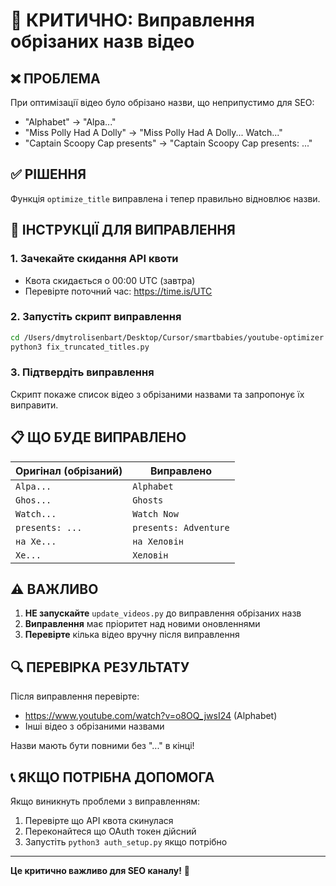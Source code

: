 # 🚨 КРИТИЧНО: Виправлення обрізаних назв відео

## ❌ ПРОБЛЕМА
При оптимізації відео було обрізано назви, що неприпустимо для SEO:
- "Alphabet" → "Alpa..."
- "Miss Polly Had A Dolly" → "Miss Polly Had A Dolly... Watch..."
- "Captain Scoopy Cap presents" → "Captain Scoopy Cap presents: ..."

## ✅ РІШЕННЯ
Функція `optimize_title` виправлена і тепер правильно відновлює назви.

## 🔧 ІНСТРУКЦІЇ ДЛЯ ВИПРАВЛЕННЯ

### 1. Зачекайте скидання API квоти
- Квота скидається о 00:00 UTC (завтра)
- Перевірте поточний час: https://time.is/UTC

### 2. Запустіть скрипт виправлення
```bash
cd /Users/dmytrolisenbart/Desktop/Cursor/smartbabies/youtube-optimizer
python3 fix_truncated_titles.py
```

### 3. Підтвердіть виправлення
Скрипт покаже список відео з обрізаними назвами та запропонує їх виправити.

## 📋 ЩО БУДЕ ВИПРАВЛЕНО

| Оригінал (обрізаний) | Виправлено |
|---------------------|------------|
| `Alpa...` | `Alphabet` |
| `Ghos...` | `Ghosts` |
| `Watch...` | `Watch Now` |
| `presents: ...` | `presents: Adventure` |
| `на Хе...` | `на Хеловін` |
| `Хе...` | `Хеловін` |

## ⚠️ ВАЖЛИВО

1. **НЕ запускайте** `update_videos.py` до виправлення обрізаних назв
2. **Виправлення** має пріоритет над новими оновленнями
3. **Перевірте** кілька відео вручну після виправлення

## 🔍 ПЕРЕВІРКА РЕЗУЛЬТАТУ

Після виправлення перевірте:
- https://www.youtube.com/watch?v=o8OQ_jwsI24 (Alphabet)
- Інші відео з обрізаними назвами

Назви мають бути повними без "..." в кінці!

## 📞 ЯКЩО ПОТРІБНА ДОПОМОГА

Якщо виникнуть проблеми з виправленням:
1. Перевірте що API квота скинулася
2. Переконайтеся що OAuth токен дійсний
3. Запустіть `python3 auth_setup.py` якщо потрібно

---

**Це критично важливо для SEO каналу!** 🚨

